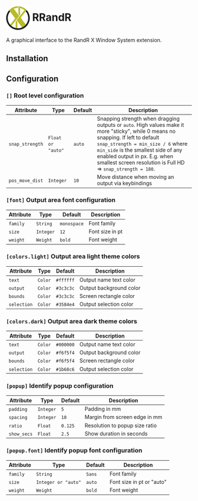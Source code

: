 # <img src="https://raw.githubusercontent.com/brofi/rrandr/master/rrandr/src/res/rrandr.svg" width="64" align="center"/> RRandR

A graphical interface to the RandR X Window System extension.

## Installation

## Configuration

[//]: # (<mark_config>)

### `[]` Root level configuration

| Attribute | Type | Default | Description |
|-|-|-|-|
| `snap_strength` | `Float or "auto"` | `auto` | Snapping strength when dragging outputs or `auto`. High values make it more "sticky", while 0 means no snapping. If left to default `snap_strength = min_size / 6` where `min_side` is the smallest side of any enabled output in px. E.g. when smallest screen resolution is Full HD => `snap_strength = 180`. |
| `pos_move_dist` | `Integer` | `10` | Move distance when moving an output via keybindings |

### `[font]` Output area font configuration

| Attribute | Type | Default | Description |
|-|-|-|-|
| `family` | `String` | `monospace` | Font family |
| `size` | `Integer` | `12` | Font size in pt |
| `weight` | `Weight` | `bold` | Font weight |


### `[colors.light]` Output area light theme colors

| Attribute | Type | Default | Description |
|-|-|-|-|
| `text` | `Color` | `#ffffff` | Output name text color |
| `output` | `Color` | `#3c3c3c` | Output background color |
| `bounds` | `Color` | `#3c3c3c` | Screen rectangle color |
| `selection` | `Color` | `#3584e4` | Output selection color |

### `[colors.dark]` Output area dark theme colors

| Attribute | Type | Default | Description |
|-|-|-|-|
| `text` | `Color` | `#000000` | Output name text color |
| `output` | `Color` | `#f6f5f4` | Output background color |
| `bounds` | `Color` | `#f6f5f4` | Screen rectangle color |
| `selection` | `Color` | `#1b68c6` | Output selection color |

### `[popup]` Identify popup configuration

| Attribute | Type | Default | Description |
|-|-|-|-|
| `padding` | `Integer` | `5` | Padding in mm |
| `spacing` | `Integer` | `10` | Margin from screen edge in mm |
| `ratio` | `Float` | `0.125` | Resolution to popup size ratio |
| `show_secs` | `Float` | `2.5` | Show duration in seconds |

### `[popup.font]` Identify popup font configuration

| Attribute | Type | Default | Description |
|-|-|-|-|
| `family` | `String` | `Sans` | Font family |
| `size` | `Integer or "auto"` | `auto` | Font size in pt or "auto" |
| `weight` | `Weight` | `bold` | Font weight |

[//]: # (</mark_config>)